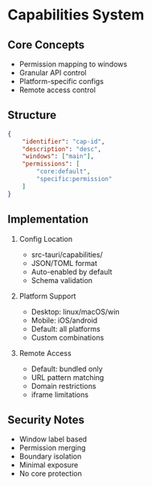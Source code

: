 # Capabilities System

## Core Concepts
- Permission mapping to windows
- Granular API control
- Platform-specific configs
- Remote access control

## Structure
```json
{
	"identifier": "cap-id",
	"description": "desc",
	"windows": ["main"],
	"permissions": [
		"core:default",
		"specific:permission"
	]
}
```

## Implementation
1. Config Location
	 - src-tauri/capabilities/
	 - JSON/TOML format
	 - Auto-enabled by default
	 - Schema validation

2. Platform Support
	 - Desktop: linux/macOS/win
	 - Mobile: iOS/android
	 - Default: all platforms
	 - Custom combinations

3. Remote Access
	 - Default: bundled only
	 - URL pattern matching
	 - Domain restrictions
	 - iframe limitations

## Security Notes
- Window label based
- Permission merging
- Boundary isolation
- Minimal exposure
- No core protection